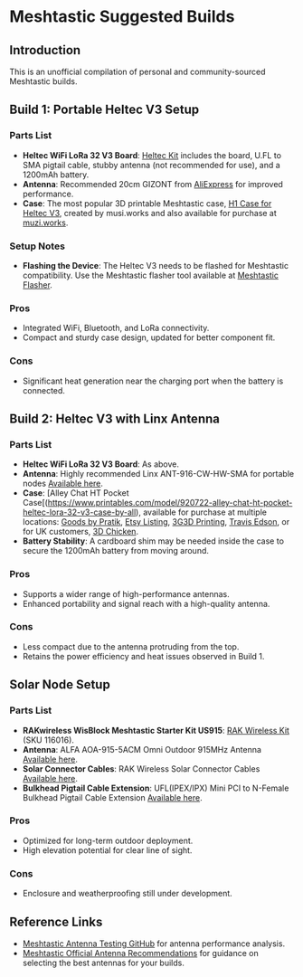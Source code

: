 # Meshtastic Suggested Builds

## Introduction
This is an unofficial compilation of personal and community-sourced Meshtastic builds.

## Build 1: Portable Heltec V3 Setup

### Parts List
- **Heltec WiFi LoRa 32 V3 Board**: [Heltec Kit](https://muzi.works/products/heltec-kit) includes the board, U.FL to SMA pigtail cable, stubby antenna (not recommended for use), and a 1200mAh battery.
- **Antenna**: Recommended 20cm GIZONT from [AliExpress](https://www.aliexpress.us/item/3256804397374144.html) for improved performance.
- **Case**: The most popular 3D printable Meshtastic case, [H1 Case for Heltec V3](https://www.printables.com/model/741974-h1-case-for-heltec-v3-running-meshtastic), created by musi.works and also available for purchase at [muzi.works](https://muzi.works/products/h1-case-for-heltec-v3-running-meshtastic).

### Setup Notes
- **Flashing the Device**: The Heltec V3 needs to be flashed for Meshtastic compatibility. Use the Meshtastic flasher tool available at [Meshtastic Flasher](https://flasher.meshtastic.org/).

### Pros
- Integrated WiFi, Bluetooth, and LoRa connectivity.
- Compact and sturdy case design, updated for better component fit.

### Cons
- Significant heat generation near the charging port when the battery is connected.

## Build 2: Heltec V3 with Linx Antenna

### Parts List
- **Heltec WiFi LoRa 32 V3 Board**: As above.
- **Antenna**: Highly recommended Linx ANT-916-CW-HW-SMA for portable nodes [Available here](https://www.mouser.com/ProductDetail/712-ANT-916-CW-HWSMA).
- **Case**: [Alley Chat HT Pocket Case[(https://www.printables.com/model/920722-alley-chat-ht-pocket-heltec-lora-32-v3-case-by-all), available for purchase at multiple locations: [Goods by Pratik](https://goodsbypratik.etsy.com/listing/1733566732), [Etsy Listing](https://www.etsy.com/listing/1765871840), [3G3D Printing](https://3g3dprinting.etsy.com/listing/1704048054), [Travis Edson](https://travisedson.com/shop/product/alleychat-ht-pocket-case/), or for UK customers, [3D Chicken](https://3dchicken.co.uk/products/heltec-v3-ht-pocket-the-worlds-smallest-heltec-v3-case).
- **Battery Stability**: A cardboard shim may be needed inside the case to secure the 1200mAh battery from moving around.

### Pros
- Supports a wider range of high-performance antennas.
- Enhanced portability and signal reach with a high-quality antenna.

### Cons
- Less compact due to the antenna protruding from the top.
- Retains the power efficiency and heat issues observed in Build 1.

## Solar Node Setup

### Parts List
- **RAKwireless WisBlock Meshtastic Starter Kit US915**: [RAK Wireless Kit](https://store.rokland.com/products/rak-wireless-wisblock-meshtastic-starter-kit) (SKU 116016).
- **Antenna**: ALFA AOA-915-5ACM Omni Outdoor 915MHz Antenna [Available here](https://store.rokland.com/products/alfa-aoa-915-5acm-5-dbi-omni-outdoor-915mhz-802-11ah-mini-antenna-for-lora-halow-application).
- **Solar Connector Cables**: RAK Wireless Solar Connector Cables [Available here](https://store.rokland.com/products/rak-wireless-solar-connector-cables-solar-wires-5pcs-pid-910116).
- **Bulkhead Pigtail Cable Extension**: UFL(IPEX/IPX) Mini PCI to N-Female Bulkhead Pigtail Cable Extension [Available here](https://store.rokland.com/products/uflipex-ipx-mini-pci-to-n-female-bulkhead-pigtail-cable-extension-rg178).

### Pros
- Optimized for long-term outdoor deployment.
- High elevation potential for clear line of sight.

### Cons
- Enclosure and weatherproofing still under development.

## Reference Links
- [Meshtastic Antenna Testing GitHub](https://github.com/meshtastic/antenna-reports?tab=readme-ov-file) for antenna performance analysis.
- [Meshtastic Official Antenna Recommendations](https://meshtastic.org/docs/hardware/antennas/) for guidance on selecting the best antennas for your builds.
